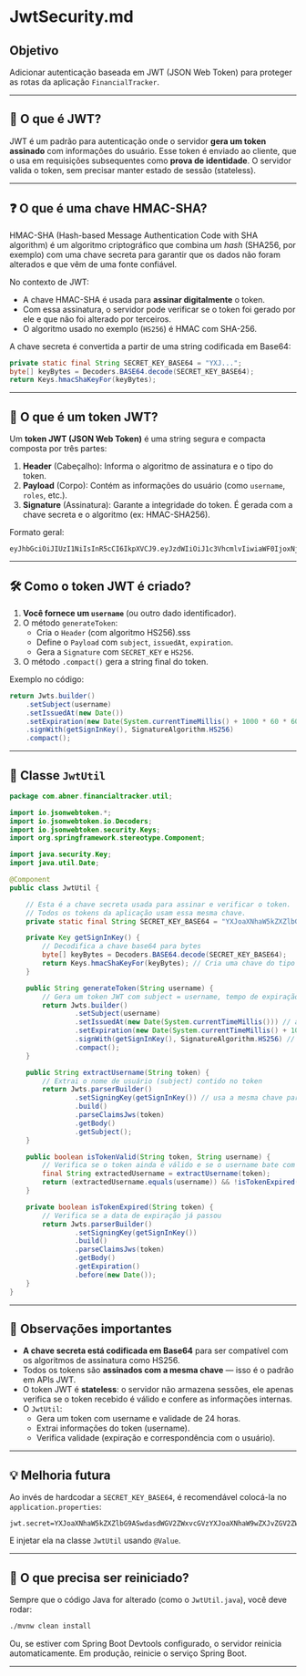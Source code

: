 # JwtSecurity.md

## Objetivo
Adicionar autenticação baseada em JWT (JSON Web Token) para proteger as rotas da aplicação `FinancialTracker`.

---

## 🔐 O que é JWT?

JWT é um padrão para autenticação onde o servidor **gera um token assinado** com informações do usuário. Esse token é enviado ao cliente, que o usa em requisições subsequentes como **prova de identidade**. O servidor valida o token, sem precisar manter estado de sessão (stateless).

---

## ❓ O que é uma chave HMAC-SHA?

HMAC-SHA (Hash-based Message Authentication Code with SHA algorithm) é um algoritmo criptográfico que combina um *hash* (SHA256, por exemplo) com uma chave secreta para garantir que os dados não foram alterados e que vêm de uma fonte confiável.

No contexto de JWT:

- A chave HMAC-SHA é usada para **assinar digitalmente** o token.
- Com essa assinatura, o servidor pode verificar se o token foi gerado por ele e que não foi alterado por terceiros.
- O algoritmo usado no exemplo (`HS256`) é HMAC com SHA-256.

A chave secreta é convertida a partir de uma string codificada em Base64:

```java
private static final String SECRET_KEY_BASE64 = "YXJ...";
byte[] keyBytes = Decoders.BASE64.decode(SECRET_KEY_BASE64);
return Keys.hmacShaKeyFor(keyBytes);
```

---

## 🔐 O que é um token JWT?

Um **token JWT (JSON Web Token)** é uma string segura e compacta composta por três partes:

1. **Header** (Cabeçalho): Informa o algoritmo de assinatura e o tipo do token.
2. **Payload** (Corpo): Contém as informações do usuário (como `username`, `roles`, etc.).
3. **Signature** (Assinatura): Garante a integridade do token. É gerada com a chave secreta e o algoritmo (ex: HMAC-SHA256).

Formato geral:
```
eyJhbGciOiJIUzI1NiIsInR5cCI6IkpXVCJ9.eyJzdWIiOiJ1c3VhcmlvIiwiaWF0IjoxNj...G5UIn0._Assinatura_
```

---

## 🛠️ Como o token JWT é criado?

1. **Você fornece um `username`** (ou outro dado identificador).
2. O método `generateToken`:
   - Cria o `Header` (com algoritmo HS256).sss
   - Define o `Payload` com `subject`, `issuedAt`, `expiration`.
   - Gera a `Signature` com `SECRET_KEY` e `HS256`.
3. O método `.compact()` gera a string final do token.

Exemplo no código:

```java
return Jwts.builder()
    .setSubject(username)
    .setIssuedAt(new Date())
    .setExpiration(new Date(System.currentTimeMillis() + 1000 * 60 * 60 * 24)) // 24 horas
    .signWith(getSignInKey(), SignatureAlgorithm.HS256)
    .compact();
```

---

## 🔑 Classe `JwtUtil`

```java
package com.abner.financialtracker.util;

import io.jsonwebtoken.*;
import io.jsonwebtoken.io.Decoders;
import io.jsonwebtoken.security.Keys;
import org.springframework.stereotype.Component;

import java.security.Key;
import java.util.Date;

@Component
public class JwtUtil {

    // Esta é a chave secreta usada para assinar e verificar o token.
    // Todos os tokens da aplicação usam essa mesma chave.
    private static final String SECRET_KEY_BASE64 = "YXJoaXNhaW5kZXZlbG9ASwdasdWGV2ZWxvcGVzYXJoaXNhaW9wZXJvZGV2ZWxvcGU=";

    private Key getSignInKey() {
        // Decodifica a chave base64 para bytes
        byte[] keyBytes = Decoders.BASE64.decode(SECRET_KEY_BASE64);
        return Keys.hmacShaKeyFor(keyBytes); // Cria uma chave do tipo HMAC-SHA válida
    }

    public String generateToken(String username) {
        // Gera um token JWT com subject = username, tempo de expiração de 24h, e assinado com a chave
        return Jwts.builder()
                .setSubject(username)
                .setIssuedAt(new Date(System.currentTimeMillis())) // agora
                .setExpiration(new Date(System.currentTimeMillis() + 1000 * 60 * 60 * 24)) // 24h
                .signWith(getSignInKey(), SignatureAlgorithm.HS256) // algoritmo de assinatura
                .compact();
    }

    public String extractUsername(String token) {
        // Extrai o nome de usuário (subject) contido no token
        return Jwts.parserBuilder()
                .setSigningKey(getSignInKey()) // usa a mesma chave para validar o token
                .build()
                .parseClaimsJws(token)
                .getBody()
                .getSubject();
    }

    public boolean isTokenValid(String token, String username) {
        // Verifica se o token ainda é válido e se o username bate com o subject
        final String extractedUsername = extractUsername(token);
        return (extractedUsername.equals(username)) && !isTokenExpired(token);
    }

    private boolean isTokenExpired(String token) {
        // Verifica se a data de expiração já passou
        return Jwts.parserBuilder()
                .setSigningKey(getSignInKey())
                .build()
                .parseClaimsJws(token)
                .getBody()
                .getExpiration()
                .before(new Date());
    }
}
```
---

## 📌 Observações importantes

- **A chave secreta está codificada em Base64** para ser compatível com os algoritmos de assinatura como HS256.
- Todos os tokens são **assinados com a mesma chave** — isso é o padrão em APIs JWT.
- O token JWT é **stateless**: o servidor não armazena sessões, ele apenas verifica se o token recebido é válido e confere as informações internas.
- O `JwtUtil`:
  - Gera um token com username e validade de 24 horas.
  - Extrai informações do token (username).
  - Verifica validade (expiração e correspondência com o usuário).

---

## 💡 Melhoria futura

Ao invés de hardcodar a `SECRET_KEY_BASE64`, é recomendável colocá-la no `application.properties`:

```properties
jwt.secret=YXJoaXNhaW5kZXZlbG9ASwdasdWGV2ZWxvcGVzYXJoaXNhaW9wZXJvZGV2ZWxvcGU=
```

E injetar ela na classe `JwtUtil` usando `@Value`.

---

## 🔁 O que precisa ser reiniciado?

Sempre que o código Java for alterado (como o `JwtUtil.java`), você deve rodar:

```bash
./mvnw clean install
```

Ou, se estiver com Spring Boot Devtools configurado, o servidor reinicia automaticamente. Em produção, reinicie o serviço Spring Boot.

---
